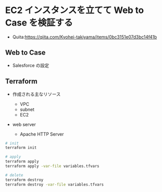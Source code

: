 # EC2 インスタンスを立てて Web to Case を検証する

- Quita:https://qiita.com/Kyohei-takiyama/items/0bc3151e07d3bc14f41b

## Web to Case

- Salesforce の設定

## Terraform

- 作成される主なリソース

  - VPC
  - subnet
  - EC2

- web server
  - Apache HTTP Server

```sh
# init
terraform init

# apply
terraform apply
terraform apply -var-file variables.tfvars

# delete
terraform destroy
terraform destroy -var-file variables.tfvars
```
